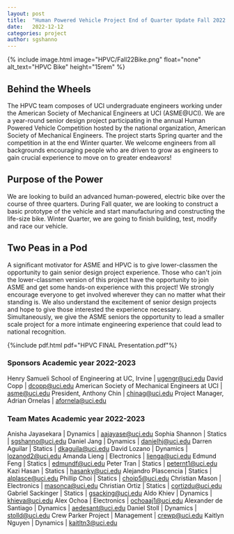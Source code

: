 ```yaml
---
layout: post
title:  "Human Powered Vehicle Project End of Quarter Update Fall 2022!"
date:   2022-12-12
categories: project
author: sgshanno
---
```


{% include image.html image="HPVC/Fall22Bike.png" float="none" alt_text="HPVC Bike" height="15rem" %}

## Behind the Wheels

The HPVC team composes of UCI undergraduate engineers working under the American Society of Mechanical Engineers at UCI (ASME@UCI). We are a year-round senior design project participating in the annual Human Powered Vehicle Competition hosted by the national organization, American Society of Mechanical Engineers. The project starts Spring quarter and the competition in at the end Winter quarter. We welcome engineers from all backgrounds encouraging people who are driven to grow as engineers to gain crucial experience to move on to greater endeavors!

<!--more-->

## Purpose of the Power

We are looking to build an advanced human-powered, electric bike over the course of three quarters. During Fall quater, we are looking to construct a basic prototype of the vehicle and start manufacturing and constructing the life-size bike. Winter Quarter, we are going to finish building, test, modify and race our vehicle.

## Two Peas in a Pod

A significant motivator for ASME and HPVC is to give lower-classmen the opportunity to gain senior design project experience. Those who can't join the lower-classmen version of this project have the opportunity to join ASME and get some hands-on experience with this project! We strongly encourage everyone to get involved wherever they can no matter what their standing is. We also understand the excitement of senior design projects and hope to give those interested the experience necessary. Simultaneously, we give the ASME seniors the opportunity to lead a smaller scale project for a more intimate engineering experience that could lead to national recognition.

{%include pdf.html pdf="HPVC FINAL Presentation.pdf"%}

### Sponsors Academic year 2022-2023

Henry Samueli School of Engineering at UC, Irvine | ugengr@uci.edu
David Copp | dcopp@uci.edu
American Society of Mechanical Engineers at UCI | asme@uci.edu
President, Anthony Chin | chinag@uci.edu
Project Manager, Adrian Ornelas | afornela@uci.edu

### Team Mates Academic year 2022-2023

Anisha Jayasekara	| Dynamics	| aajayase@uci.edu
Sophia Shannon	| Statics	| sgshanno@uci.edu
Daniel Jang	| Dynamics	| danielhj@uci.edu
Darren Aguilar	| Statics	| dkaguila@uci.edu
David Lozano	| Dynamics	| lozanod2@uci.edu
Amanda Lieng	| Electronics	| lienga@uci.edu
Edmund Feng	| Statics	| edmundf@uci.edu
Peter Tran	| Statics	| peternt1@uci.edu
Kazi Hasan	| Statics	| hasanky@uci.edu
Alejandro Plascencia	| Statics	| alplasce@uci.edu
Phillip Choi 	| Statics	| choip5@uci.edu
Christian Mason	| Electronics	| masonca@uci.edu
Christian Ortiz 	| Statics	| cortizdu@uci.edu
Gabriel Sackinger	| Statics	| gsacking@uci.edu
Aldo Khiev	| Dynamics	| khieva@uci.edu
Alex Ochoa	| Electronics	| ochoaaj1@uci.edu
Alexander de Santiago	| Dynamics	| aedesant@uci.edu
Daniel Stoll	| Dynamics	| stolld@uci.edu
Crew Parker	Project | Management	| crewp@uci.edu
Kaitlyn Nguyen	| Dynamics	| kaitltn3@uci.edu
